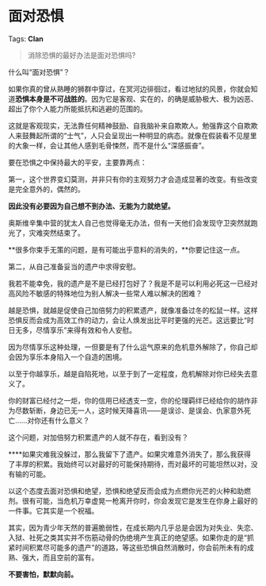 # 面对恐惧

Tags: **Clan**

> 消除恐惧的最好办法是面对恐惧吗?



什么叫“面对恐惧”？

如果你真的曾从熟睡的狮群中穿过，在冥河边徘徊过，看过地狱的风景，你就会知道**恐惧本身是不可战胜的**。因为它是客观、实在的，的确是威胁极大、极为凶恶、超出了你个人能力所能抵抗和逃避的范围的。

这就是客观现实，无法靠任何精神鼓励、自我脑补来自欺欺人。勉强靠这个自欺欺人来鼓舞起所谓的“士气”，人只会呈现出一种明显的病态。就像在假装看不见屋里的大象一样，会让其他人感到毛骨悚然，而不是什么“深感振奋”。

  


要在恐惧之中保持最大的平安，主要靠两点：

第一，这个世界变幻莫测，并非只有你的主观努力才会造成显著的改变。有些改变是完全意外的，偶然的。

**因此没有必要因为自己想不到办法、无能为力就绝望。**

奥斯维辛集中营的犹太人自己也觉得毫无办法，但有一天他们会发现守卫突然就跑光了，灾难突然结束了。

**很多你束手无策的问题，是有可能出乎意料的消失的，**你要记住这一点。

第二，从自己准备妥当的遗产中求得安慰。

我若不能幸免，我的遗产是不是已经打包好了？我是不是可以利用必死这一已经对高风险不敏感的特殊地位为别人解决一些常人难以解决的困难？

越是恐惧，就越是促使自己加倍努力的积累遗产，就像准备过冬的松鼠一样。这样恐惧反而会成为高效工作的动力，会让人焕发出比平时更强的光芒。这远要比“时日无多，尽情享乐”来得有效和令人安慰。

因为尽情享乐这种处理，一但要是有了什么运气原来的危机意外解除了，你自己却会因为享乐本身陷入一个自造的困境。

以至于你越享乐，越是自陷死地，以至于到了一定程度，危机解除对你已经失去意义了。

你的财富已经付之一炬，你的信用已经透支一空，你的伦理羁绊已经给你的胡作非为尽数斩断，身边已无一人，这时候天降喜讯——是误诊、是误会、仇家意外死亡……对你还有什么意义？

这个问题，对加倍努力积累遗产的人就不存在，看到没有？

**﻿**如果灾难我没躲过，那么我留下了遗产。如果灾难意外消失了，那么我获得了丰厚的积累。我始终可以对最好的可能保持期待，而对最坏的可能坦然以对，没有输的可能。

以这个态度去面对恐惧和绝望，恐惧和绝望反而会成为点燃你光芒的火种和助燃剂。很有可能，当危机万幸虚晃一枪离开你时，你会发现它是发生在你身上最好的一件事。它其实是一个祝福。

其实，因为青少年天然的普遍脆弱性，在成长期内几乎总是会因为对失业、失恋、入狱、社死之类其实并不伤筋动骨的伪绝境产生真正的绝望感。如果你走的是“抓紧时间积累尽可能多的遗产”的道路，等这些恐惧自然消散时，你会前所未有的成熟、强大，而且空前的富有。

**不要害怕，默默向前。**



